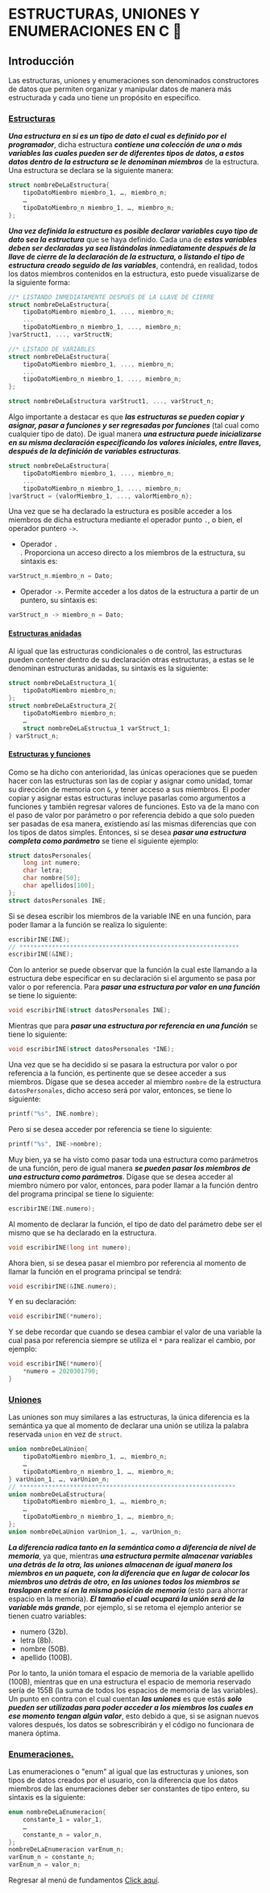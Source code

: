 # ESTRUCTURAS, UNIONES Y ENUMERACIONES EN C :floppy_disk:

## Introducción

Las estructuras, uniones y enumeraciones son denominados constructores de datos que permiten organizar y manipular datos de manera más estructurada y cada uno tiene un propósito en específico.

### <a href="20 - 01 - Estructuras.c">Estructuras</a>

**_Una estructura en si es un tipo de dato el cual es definido por el programador_**, dicha estructura **_contiene una colección de una o más variables las cuales pueden ser de diferentes tipos de datos, a estos datos dentro de la estructura se le denominan miembros_** de la estructura. Una estructura se declara se la siguiente manera:

```C
struct nombreDeLaEstructura{
    tipoDatoMiembro miembro_1, …, miembro_n;
    …
    tipoDatoMiembro_n miembro_1, …, miembro_n;
};
```

**_Una vez definida la estructura es posible declarar variables cuyo tipo de dato sea la estructura_** que se haya definido. Cada una de **_estas variables deben ser declaradas ya sea listándolas inmediatamente después de la llave de cierre de la declaración de la estructura, o listando el tipo de estructura creado seguido de las variables_**, contendrá, en realidad, todos los datos miembros contenidos en la estructura, esto puede visualizarse de la siguiente forma:

```C
//* LISTANDO INMEDIATAMENTE DESPUÉS DE LA LLAVE DE CIERRE
struct nombreDeLaEstructura{
    tipoDatoMiembro miembro_1, ..., miembro_n;
    ...
    tipoDatoMiembro_n miembro_1, ..., miembro_n;
}varStruct1, ..., varStructN;

//* LISTADO DE VARIABLES
struct nombreDeLaEstructura{
    tipoDatoMiembro miembro_1, ..., miembro_n;
    ...
    tipoDatoMiembro_n miembro_1, ..., miembro_n;
};

struct nombreDeLaEstructura varStruct1, ..., varStruct_n;
```

Algo importante a destacar es que **_las estructuras se pueden copiar y asignar, pasar a funciones y ser regresadas por funciones_** (tal cual como cualquier tipo de dato). De igual manera **_una estructura puede inicializarse en su misma declaración especificando los valores iniciales, entre llaves, después de la definición de variables estructuras_**.

```C
struct nombreDeLaEstructura{
    tipoDatoMiembro miembro_1, ..., miembro_n;
    ...
    tipoDatoMiembro_n miembro_1, ..., miembro_n;
}varStruct = {valorMiembro_1, ..., valorMiembro_n};
```

Una vez que se ha declarado la estructura es posible acceder a los miembros de dicha estructura mediante el operador punto `.`, o bien, el operador puntero `->`.

- Operador `.`</li>. Proporciona un acceso directo a los miembros de la estructura, su sintaxis es:

```C
varStruct_n.miembro_n = Dato;
```

- Operador `->`</Operador>. Permite acceder a los datos de la estructura a partir de un puntero, su sintaxis es:

```C
varStruct_n -> miembro_n = Dato;
```

#### <a href="20 - 02 - estructurasAnidadas.c">Estructuras anidadas</a>

Al igual que las estructuras condicionales o de control, las estructuras pueden contener dentro de su declaración otras estructuras, a estas se le denominan estructuras anidadas, su sintaxis es la siguiente:

```C
struct nombreDeLaEstructura_1{
    tipoDatoMiembro miembro_n;
};
struct nombreDeLaEstructura_2{
    tipoDatoMiembro miembro_n;
    …
    struct nombreDeLaEstructua_1 varStruct_1;
} varStruct_n;
```

#### <a href="20 - 03 - estructurasFunciones.c">Estructuras y funciones</a>

Como se ha dicho con anterioridad, las únicas operaciones que se pueden hacer con las estructuras son las de copiar y asignar como unidad, tomar su dirección de memoria con `&`, y tener acceso a sus miembros.
El poder copiar y asignar estas estructuras incluye pasarlas como argumentos a funciones y también regresar valores de funciones. Esto va de la mano con el paso de valor por parámetro o por referencia debido a que solo pueden ser pasadas de esa manera, existiendo así las mismas diferencias que con los tipos de datos simples. Entonces, si se desea **_pasar una estructura completa como parámetro_** se tiene el siguiente ejemplo:

```C
struct datosPersonales{
    long int numero;
    char letra;
    char nombre[50];
    char apellidos[100];
};
struct datosPersonales INE;
```

Si se desea escribir los miembros de la variable INE en una función, para poder llamar a la función se realiza lo siguiente:

```C
escribirINE(INE);
// *************************************************************
escribirINE(&INE);
```

Con lo anterior se puede observar que la función la cual este llamando a la estructura debe especificar en su declaración si el argumento se pasa por valor o por referencia.
Para **_pasar una estructura por valor en una función_** se tiene lo siguiente:

```C
void escribirINE(struct datosPersonales INE);
```

Mientras que para **_pasar una estructura por referencia en una función_** se tiene lo siguiente:

```C
void escribirINE(struct datosPersonales *INE);
```

Una vez que se ha decidido si se pasara la estructura por valor o por referencia a la función, es pertinente que se desee acceder a sus miembros.
Dígase que se desea acceder al miembro `nombre` de la estructura `datosPersonales`, dicho acceso será por valor, entonces, se tiene lo siguiente:

```C
printf("%s", INE.nombre);
```

Pero si se desea acceder por referencia se tiene lo siguiente:

```C
printf("%s", INE->nombre);
```

Muy bien, ya se ha visto como pasar toda una estructura como parámetros de una función, pero de igual manera **_se pueden pasar los miembros de una estructura como parámetros_**. Dígase que se desea acceder al miembro número por valor, entonces, para poder llamar a la función dentro del programa principal se tiene lo siguiente:

```C
escribirINE(INE.numero);
```

Al momento de declarar la función, el tipo de dato del parámetro debe ser el mismo que se ha declarado en la estructura.

```C
void escribirINE(long int numero);
```

Ahora bien, si se desea pasar el miembro por referencia al momento de llamar la función en el programa principal se tendrá:

```C
void escribirINE(&INE.numero);
```

Y en su declaración:

```C
void escribirINE(*numero);
```

Y se debe recordar que cuando se desea cambiar el valor de una variable la cual pasa por referencia siempre se utiliza el `*` para realizar el cambio, por ejemplo:

```C
void escribirINE(*numero){
    *numero = 2020301790;
}
```

### <a href="20 - 04 - Uniones.c">Uniones</a>

Las uniones son muy similares a las estructuras, la única diferencia es la semántica ya que al momento de declarar una unión se utiliza la palabra reservada `union` en vez de `struct`.

```C
union nombreDeLaUnion{
    tipoDatoMiembro miembro_1, …, miembro_n;
    …
    tipoDatoMiembro_n miembro_1, …, miembro_n;
} varUnion_1, …, varUnion_n;
// ************************************************************
union nombreDeLaEstructura{
    tipoDatoMiembro miembro_1, …, miembro_n;
    …
    tipoDatoMiembro_n miembro_1, …, miembro_n;
};
union nombreDeLaUnion varUnion_1, …, varUnion_n;
```

**_La diferencia radica tanto en la semántica como a diferencia de nivel de memoria_**, ya que, mientras **_una estructura permite almacenar variables una detrás de la otra, las uniones almacenan de igual manera los miembros en un paquete, con la diferencia que en lugar de colocar los miembros uno detrás de otro, en las uniones todos los miembros se traslapan entre sí en la misma posición de memoria_** (esto para ahorrar espacio en la memoria). **_El tamaño el cual ocupará la unión será de la variable más grande_**, por ejemplo, si se retoma el ejemplo anterior se tienen cuatro variables:

- numero (32b).
- letra (8b).
- nombre (50B).
- apellido (100B).

Por lo tanto, la unión tomara el espacio de memoria de la variable apellido (100B), mientras que en una estructura el espacio de memoria reservado sería de 155B (la suma de todos los espacios de memoria de las variables).
Un punto en contra con el cual cuentan **_las uniones_** es que estás **_solo pueden ser utilizadas para poder acceder a los miembros los cuales en ese momento tengan algún valor_**, esto debido a que, si se asignan nuevos valores después, los datos se sobrescribirán y el código no funcionara de manera óptima.

### <a href="20 - 05 - Enumeraciones.c">Enumeraciones.</a>

Las enumeraciones o "enum" al igual que las estructuras y uniones, son tipos de datos creados por el usuario, con la diferencia que los datos miembros de las enumeraciones deber ser constantes de tipo entero, su sintaxis es la siguiente:

```C
enum nombreDeLaEnumeracion{
    constante_1 = valor_1,
    …
    constante_n = valor_n,
};
nombreDeLaEnumeracion varEnum_n;
varEnum_n = constante_n;
varEnum_n = valor_n;
```

Regresar al menú de fundamentos <a href="../../01 - FundamentosDeProgramacion/00 - Fundamentos.md">Click aquí</a>.
